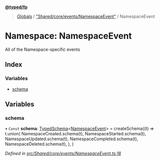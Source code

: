 **[@typed/fp](../README.md)**

> [Globals](../globals.md) / ["Shared/core/events/NamespaceEvent"](_shared_core_events_namespaceevent_.md) / NamespaceEvent

# Namespace: NamespaceEvent

All of the Namespace-specific events

## Index

### Variables

* [schema](_shared_core_events_namespaceevent_.namespaceevent.md#schema)

## Variables

### schema

• `Const` **schema**: [TypedSchema](../interfaces/_io_typedschema_.typedschema.md)\<[NamespaceEvent](_shared_core_events_namespaceevent_.namespaceevent.md)> = createSchema((t) => t.union( NamespaceCreated.schema(t), NamespaceStarted.schema(t), NamespaceUpdated.schema(t), NamespaceCompleted.schema(t), NamespaceDeleted.schema(t), ), )

*Defined in [src/Shared/core/events/NamespaceEvent.ts:18](https://github.com/TylorS/typed-fp/blob/8639976/src/Shared/core/events/NamespaceEvent.ts#L18)*
